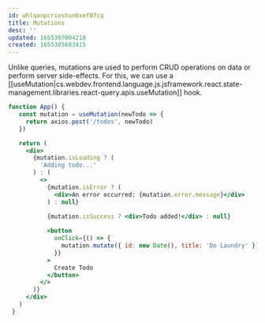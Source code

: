 ```yaml
---
id: whlqanpcrioshun6xef07cq
title: Mutations
desc: ''
updated: 1655307004218
created: 1655305683415
---
```


Unlike queries, mutations are used to perform CRUD operations on data or perform server side-effects. For this, we can use a [[useMutation|cs.webdev.frontend.language.js.jsframework.react.state-management.libraries.react-query.apis.useMutation]] hook.

```jsx
function App() {
   const mutation = useMutation(newTodo => {
     return axios.post('/todos', newTodo)
   })

   return (
     <div>
       {mutation.isLoading ? (
         'Adding todo...'
       ) : (
         <>
           {mutation.isError ? (
             <div>An error occurred: {mutation.error.message}</div>
           ) : null}

           {mutation.isSuccess ? <div>Todo added!</div> : null}
 
           <button
             onClick={() => {
               mutation.mutate({ id: new Date(), title: 'Do Laundry' })
             }}
           >
             Create Todo
           </button>
         </>
       )}
     </div>
   )
 }
```
